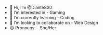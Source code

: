 - 👋 Hi, I’m @Diante830
- 👀 I’m interested in - Gaming 
- 🌱 I’m currently learning - Coding 
- 💞️ I’m looking to collaborate on - Web Design 
- 😄 Pronouns: - She/Her


<!---
Diante830/Diante830 is a ✨ special ✨ repository because its `README.md` (this file) appears on your GitHub profile.
You can click the Preview link to take a look at your changes.
--->
